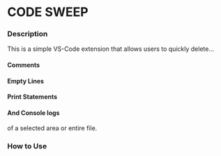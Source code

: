 # CODE SWEEP

### Description
This is a simple VS-Code extension that allows users to quickly delete... 

#### Comments 

#### Empty Lines 

#### Print Statements

#### And Console logs 



of a selected area or entire file.

### How to Use 

